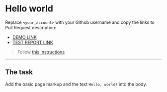 # Hello world

Replace `<your_account>` with your Github username and copy the links to Pull Request description:

- [DEMO LINK](https://nata-prog123.github.io/layout_hello-world/)
- [TEST REPORT LINK](https://nata-prog123.github.io/layout_hello-world/report/html_report/)

> Follow [this instructions](https://mate-academy.github.io/layout_task-guideline/#how-to-solve-the-layout-tasks-on-github)

---

## The task

Add the basic page markup and the text `Hello, world!` into the body.
